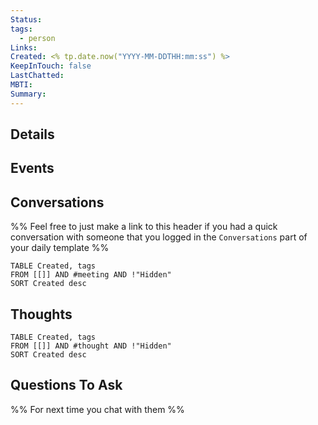 ```yaml
---
Status: 
tags:
  - person
Links: 
Created: <% tp.date.now("YYYY-MM-DDTHH:mm:ss") %>
KeepInTouch: false
LastChatted: 
MBTI: 
Summary: 
---
```

## Details
## Events
## Conversations
%% Feel free to just make a link to this header if you had a quick conversation with someone that you logged in the `Conversations` part of your daily template %%
```dataview
TABLE Created, tags
FROM [[]] AND #meeting AND !"Hidden"
SORT Created desc
```
## Thoughts
```dataview
TABLE Created, tags
FROM [[]] AND #thought AND !"Hidden"
SORT Created desc
```
## Questions To Ask
%% For next time you chat with them %%